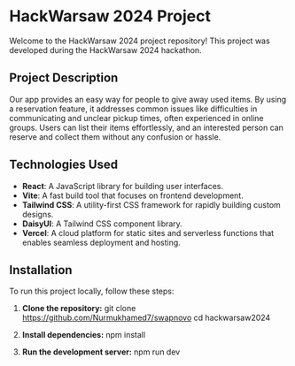 # HackWarsaw 2024 Project

Welcome to the HackWarsaw 2024 project repository! This project was developed during the HackWarsaw 2024 hackathon.

## Project Description

Our app provides an easy way for people to give away used items. By using a reservation feature, it addresses common issues like difficulties in communicating and unclear pickup times, often experienced in online groups. Users can list their items effortlessly, and an interested person can reserve and collect them without any confusion or hassle.

## Technologies Used

- **React**: A JavaScript library for building user interfaces.
- **Vite**: A fast build tool that focuses on frontend development.
- **Tailwind CSS**: A utility-first CSS framework for rapidly building custom designs.
- **DaisyUI**: A Tailwind CSS component library.
- **Vercel**: A cloud platform for static sites and serverless functions that enables seamless deployment and hosting.

## Installation

To run this project locally, follow these steps:

1. **Clone the repository:**
   git clone https://github.com/Nurmukhamed7/swapnovo
   cd hackwarsaw2024

2. **Install dependencies:**
   npm install

3. **Run the development server:**
   npm run dev
